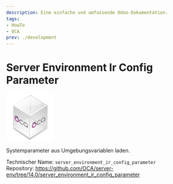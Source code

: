 ```yaml
---
description: Eine einfache und umfassende Odoo-Dokumentation.
tags:
- HowTo
- OCA
prev: ./development
---
```

# Server Environment Ir Config Parameter
![icon_oca_app](assets/icon_oca_app.png)

Systemparameter aus Umgebungsvariablen laden.

Technischer Name: `server_environment_ir_config_parameter`\
Repository: <https://github.com/OCA/server-env/tree/14.0/server_environment_ir_config_parameter>
